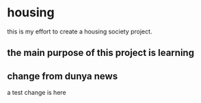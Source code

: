 # housing
this is my effort to create a housing society project.
## the main purpose of this project is learning
## change from dunya news
a test change is here
